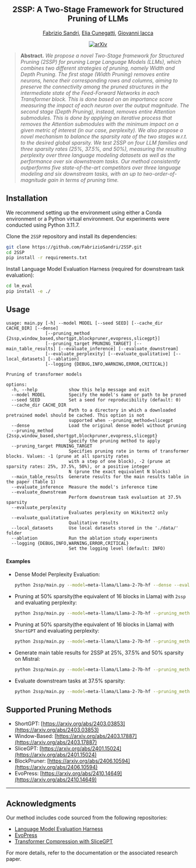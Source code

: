 <div align="center">

  ## 2SSP: A Two-Stage Framework for Structured Pruning of LLMs
  
  [Fabrizio Sandri](https://fabriziosandri.github.io/), [Elia Cunegatti](https://eliacunegatti.github.io/), [Giovanni Iacca](https://sites.google.com/site/giovanniiacca/)
  
  [![arXiv](https://img.shields.io/badge/arXiv-1234.56789-b31b1b.svg)](https://arxiv.org/abs/1234.56789)
</div>

> **Abstract.** 
*We propose a novel Two-Stage framework for Structured Pruning (2SSP) for pruning Large Language Models (LLMs), which combines two different strategies of pruning, namely Width and Depth Pruning. The first stage (Width Pruning) removes entire neurons, hence their corresponding rows and columns, aiming to preserve the connectivity among the pruned structures in the intermediate state of the Feed-Forward Networks in each Transformer block. This is done based on an importance score measuring the impact of each neuron over the output magnitude. The second stage (Depth Pruning), instead, removes entire Attention submodules. This is done by applying an iterative process that removes the Attention submodules with the minimum impact on a given metric of interest (in our case, perplexity). We also propose a novel mechanism to balance the sparsity rate of the two stages w.r.t. to the desired global sparsity. We test 2SSP on four LLM families and three sparsity rates (25%, 37.5%, and 50%), measuring the resulting perplexity over three language modeling datasets as well as the performance over six downstream tasks. Our method consistently outperforms five state-of-the-art competitors over three language modeling and six downstream tasks, with an up to two-order-of-magnitude gain in terms of pruning time.*

## Installation

We recommend setting up the environment using either a Conda environment or a Python virtual environment. Our experiments were conducted using Python 3.11.7.

Clone the `2SSP` repository and install its dependencies:
```bash
git clone https://github.com/FabrizioSandri/2SSP.git
cd 2SSP
pip install -r requirements.txt
```

Install Language Model Evaluation Harness (required for downstream task evaluation):
```bash
cd lm_eval
pip install -e ./
```

## Usage

```
usage: main.py [-h] --model MODEL [--seed SEED] [--cache_dir CACHE_DIR] [--dense]
               [--pruning_method {2ssp,window_based,shortgpt,blockpruner,evopress,slicegpt}]
               [--pruning_target PRUNING_TARGET] [--main_table_results] [--evaluate_inference] [--evaluate_downstream]
               [--evaluate_perplexity] [--evaluate_qualitative] [--local_datasets] [--ablation]
               [--logging {DEBUG,INFO,WARNING,ERROR,CRITICAL}]

Pruning of transformer models

options:
  -h, --help            show this help message and exit
  --model MODEL         Specify the model's name or path to be pruned
  --seed SEED           Set a seed for reproducibility (default: 0)
  --cache_dir CACHE_DIR
                        Path to a directory in which a downloaded pretrained model should be cached. This option is not
                        supported when --pruning_method=slicegpt
  --dense               Load the original dense model without pruning
  --pruning_method {2ssp,window_based,shortgpt,blockpruner,evopress,slicegpt}
                        Specify the pruning method to apply
  --pruning_target PRUNING_TARGET
                        Specifies pruning rate in terms of transformer blocks. Values: -1 (prune at all sparsity rates
                        with a step of one block), -2 (prune at sparsity rates: 25%, 37.5%, 50%), or a positive integer
                        N (prune the exact equivalent N blocks)
  --main_table_results  Generate results for the main results table in the paper (Table 1)
  --evaluate_inference  Measure the model's inference time
  --evaluate_downstream
                        Perform downstream task evaluation at 37.5% sparsity
  --evaluate_perplexity
                        Evaluates perplexity on Wikitext2 only
  --evaluate_qualitative
                        Qualitative results
  --local_datasets      Use local datasets stored in the './data/' folder
  --ablation            Run the ablation study experiments
  --logging {DEBUG,INFO,WARNING,ERROR,CRITICAL}
                        Set the logging level (default: INFO)
```

#### Examples
- Dense Model Perplexity Evaluation:
   ```bash
   python 2ssp/main.py --model=meta-llama/Llama-2-7b-hf --dense --evaluate_perplexity
   ```

- Pruning at 50% sparsity(the equivalent of 16 blocks in Llama) with `2ssp` and evaluating perplexity:
   ```bash
   python 2ssp/main.py --model=meta-llama/Llama-2-7b-hf --pruning_method=2ssp --num_prune=16 --evaluate_perplexity
   ```
- Pruning at 50% sparsity(the equivalent of 16 blocks in Llama) with `ShortGPT` and evaluating perplexity:
   ```bash
   python 2ssp/main.py --model=meta-llama/Llama-2-7b-hf --pruning_method=shortgpt --num_prune=16 --evaluate_perplexity
   ```

- Generate main table results for 2SSP at 25%, 37.5% and 50% sparsity on Mistral:
   ```bash
   python 2ssp/main.py --model=meta-llama/Llama-2-7b-hf --pruning_method=2ssp --num_prune=-2 --main_table_results
   ```

- Evaluate downstream tasks at 37.5% sparsity:
   ```bash
   python 2ssp/main.py --model=meta-llama/Llama-2-7b-hf --pruning_method=2ssp --num_prune=12 --evaluate_downstream
   ```

## Supported Pruning Methods

- ShortGPT: [https://arxiv.org/abs/2403.03853](https://arxiv.org/abs/2403.03853)
- Window-Based: [https://arxiv.org/abs/2403.17887](https://arxiv.org/abs/2403.17887)
- SliceGPT: [https://arxiv.org/abs/2401.15024](https://arxiv.org/abs/2401.15024)
- BlockPruner: [https://arxiv.org/abs/2406.10594](https://arxiv.org/abs/2406.10594)
- EvoPress: [https://arxiv.org/abs/2410.14649](https://arxiv.org/abs/2410.14649)

---

## Acknowledgments

Our method includes code sourced from the following repositories:
- [Language Model Evaluation Harness](https://github.com/EleutherAI/lm-evaluation-harness)
- [EvoPress](https://github.com/IST-DASLab/EvoPress)
- [Transformer Compression with SliceGPT](https://github.com/microsoft/TransformerCompression/)

For more details, refer to the documentation or the associated research paper.